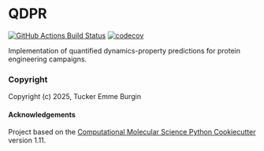 QDPR
==============================
[//]: # (Badges)
[![GitHub Actions Build Status](https://github.com/REPLACE_WITH_OWNER_ACCOUNT/qdpr/workflows/CI/badge.svg)](https://github.com/REPLACE_WITH_OWNER_ACCOUNT/qdpr/actions?query=workflow%3ACI)
[![codecov](https://codecov.io/gh/REPLACE_WITH_OWNER_ACCOUNT/QDPR/branch/main/graph/badge.svg)](https://codecov.io/gh/REPLACE_WITH_OWNER_ACCOUNT/QDPR/branch/main)


Implementation of quantified dynamics-property predictions for protein engineering campaigns.

### Copyright

Copyright (c) 2025, Tucker Emme Burgin


#### Acknowledgements
 
Project based on the 
[Computational Molecular Science Python Cookiecutter](https://github.com/molssi/cookiecutter-cms) version 1.11.

